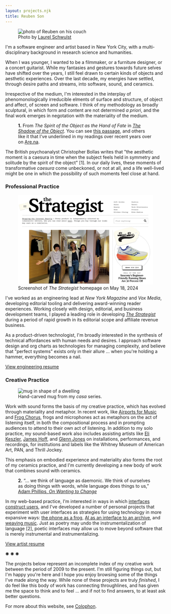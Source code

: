 ```yaml
---
layout: projects.njk
title: Reuben Son
---
```

<figure class="figure-medium" style="transform:rotate(0deg)">
  <img src="https://reubenson-portfolio.s3.us-east-1.amazonaws.com/assets/portrait_2024.jpg" alt="photo of Reuben on his couch">
  <figcaption>Photo by <a href="https://laurelschwulst.com/">Laurel Schwulst</a></figcaption>
</figure>

I'm a software engineer and artist based in New York City, with a multi-disciplinary background in research science and humanities. 

When I was younger, I wanted to be a filmmaker, or a furniture designer, or a concert guitarist. While my fantasies and gestures towards future selves have shifted over the years, I still feel drawn to certain kinds of objects and aesthetic experiences. Over the last decade, my energies have settled, through desire paths and streams, into software, sound, and ceramics. 

Irrespective of the medium, I'm interested in the interplay of phenomonologically irreducible elments of surface and structure, of object and affect, of screen and software. I think of my methodology as broadly sculptural, in which form and content are not determined _a priori_, and the final work emerges in negotation with the materiality of the medium.

<figure class="figure-medium" style="transform:rotate(0deg)">
  <!-- <img src="/public/strategist-screenshot.png" alt="Screenshot of The Strategist"> -->
  <figcaption><strong>1.</strong> From <em>The Spirit of the Object as the Hand of Fate</em> in <a href="https://www.goodreads.com/book/show/968010.The_Shadow_of_the_Object" target="_blank"><em>The Shadow of the Object</em></a>. You can see <a href="https://www.are.na/block/27704381" target="_blank">this passage</a>, and others like it that I've underlined in my readings over recent years over on <a href="https://www.are.na/reuben-son/passages-m7zf9-4vnu4" target="_blank">Are.na</a>.</figcaption>
</figure>

The British psychoanalyst Christopher Bollas writes that "the aesthetic moment is a caesura in time when the subject feels held in symmetry and solitude by the spirit of the object" [1]. In our daily lives, these moments of transformative _caesura_ come unbeckoned, or not at all, and a life well-lived might be one in which the possibility of such moments feel close at hand.

<!-- , which makes a compelling, if ambiguous attempt at describing with language the rare sense of fulfillment activated in a certain kind of engagement with a framgent of the world. -->

<!-- Over the last decade, my energies have settled, through desire paths and streams, into software, sound, and ceramics. I would characterize my approach to these disciplines to be sculptural in a broad sense, in which the resulting object (experience) is dependent on the accretion of smaller, more intuitive decisions, as opposed to starting from a dogmatic schema and working backwards. -->

<h3 id="work">Professional Practice</h3>

<figure class="figure-medium" style="transform:rotate(0deg)">
  <img src="/public/strategist-screenshot.png" alt="Screenshot of The Strategist">
  <figcaption>Screenshot of <em>The Strategist</em> homepage on May 18, 2024</figcaption>
</figure>

I've worked as an engineering lead at _New York Magazine_ and _Vox Media_, developing editorial tooling and delivering award-winning reader experiences. Working closely with design, editorial, and business development teams, I played a leading role in developing [_The Strategist_](https://nymag.com/strategist) during a period of rapid growth in its editorial scope and affiliate revenue business.

As a product-driven technologist, I'm broadly interested in the synthesis of technical affordances with human needs and desires. I approach software design and org charts as technologies for managing complexity, and believe that "perfect systems" exists only in their allure ... when you're holding a hammer, everything becomes a nail.

[View engineering resume](/engineering-resume)

<h3 id="creative-practice">Creative Practice</h3>

<figure class="figure-medium">
  <img src="https://reubenson-portfolio.s3.us-east-1.amazonaws.com/assets/ceramics_casa-mug.jpg" alt="mug in shape of a dwelling">
  <figcaption>
    Hand-carved mug from my <em>casa</em> series.
  </figcaption>
</figure>

Work with sound forms the basis of my creative practice, which has evolved through materiality and metaphor. In recent work, like [Airports for Music](/projects/airports-for-music) and [Frog Chorus](/frog-chorus), frogs and microphones act as metaphors on the act of listening itself, in both the compositional process and in prompting audiences to attend to their own act of listening. In addition to my solo practice, my sound-based work also includes assisting artists like [Eli Keszler](https://www.elikeszler.com/), [James Hoff](https://www.james-hoff.com/), and [Glenn Jones](https://thrilljockey.com/artists/glenn-jones) on installations, performances, and recordings, for institutions and labels like the Whitney Museum of American Art, PAN, and Thrill Jockey.

This emphasis on embodied experience and materiality also forms the root of my ceramics practice, and I'm currently developing a new body of work that combines sound with ceramics.

<figure class="figure-medium" style="transform:rotate(0deg)">
  <!-- <img src="/public/strategist-screenshot.png" alt="Screenshot of The Strategist"> -->
  <figcaption><strong>2.</strong> “… we think of language as daemonic. We think of ourselves as doing things with words, while language does things to us,”<a href="https://www.are.na/block/27704091" target="_blank"> Adam Phillips, <em>On Wanting to Change</em></a></figcaption>
</figure>

In my web-based practice, I'm interested in ways in which [interfaces construct users](https://academic.oup.com/mit-press-scholarship-online/book/23681/chapter-abstract/184886856?redirectedFrom=fulltext&login=false), and I've developed a number of personal projects that experiment with user interfaces as strategies for using technology in more expansive ways: [the phone as a frog](https://frogchor.us), [AI as an interface to an archive](/midi-archive), and [weaving music](/weaving). Just as poetry may undo the instrumentalization of language [2], poetic interfaces may allow us to move beyond software that is merely instrumental and instrumentalizing.

[View artist resume](/artist-resume)

<!-- My web-based projects have been a means for exploring the use of technology to augment the senses, a map to a real, or surreal, territory. This is most apparent in _Frog Chorus_, where a chorus of frogs emerges from smartphones, becoming an audible environment that reorients the user towards an expansive act of listening. -->
<!-- Over the years, my fantasies/images around art-making have shifted, feeling the burn of the impulse to create a formal system, or machine. Now it's more about a kind of opening up, balancing logical and material concerns. -->


<!-- The specific metaphors and materials have changed over time -->
<!-- What to say about multidisciplinarity? Lack of desire to reduce the complexity of senses -->
<!-- In Airports for Music, I'm guided by the metaphor of fragrance, as a means of thinking about sound as texture and color, carried by the air. -->
<!-- Like with music, I'm drawn to the immediacy of ceramics, the unity of surface and form -->
<!-- Somatic forms of sense-making. -->

<!-- Maybe use Odilon Redon quote to address the logic of the visible in the service of the invisible ... ? -->


<!-- In addition to his solo sound practice, he has also collaborated with artists like Eli Keszler and James Hoff for institutions like the Whitney Museum of American Art and Eyebeam. Over the last five years, he has extended his interest in the materiality of sound into a material exploration of surface and form in ceramics. -->

<!-- Reuben Son makes software, sound, and ceramics. For more than a decade, his sound-based work has engaged the materiality of sound, in the form of magnetic tape or through metaphors of textile weaving and fragrance. In recent work, he has focused on the act of listening itself, both in the compositional process, and in prompting audiences to attend to their own act of listening. This emphasis on embodied experience and materiality also forms the root of his ceramics practice, and he is currently developing a new body of work that combines sound with ceramics. -->

<!-- I deployed my first site in 2010, to serve as a landing page and blog for a DIY music label I casually ran for a few years, and since then my creative projects have been fused in various ways with web technology.  -->

<div class="divider-line">✺ ✺ ✺</div>

The projects below represent an incomplete index of my creative work between the period of 2009 to the present. I'm still figuring things out, but I'm happy you're here and I hope you enjoy browsing some of the things I've made along the way. While none of these projects are truly _finished_, I do feel like this body of work has connecting throughlines, and has given me the space to think and to feel ... and if not to find answers, to at least ask better questions.

<!-- > "The aesthetic moment is a caesura in time when the subject feels held in symmetry and solitude by the spirit of the object." <br/><br/> - Christopher Bollas, _The Shadow of the Object_ <br/><br/> ([✶✶ Passages](https://www.are.na/reuben-son/passages-m7zf9-4vnu4)) -->

<!-- I have found that the locus of vitality exists in material engagement with the world, within only a loose framework of epistemology, a minimum viable ontology. Regarding this, I find myself somewhere in the continuum of Simone Weil, who wrote "[to work in order to eat, to eat in order to work [...] only the cycle contains the truth](https://theanarchistlibrary.org/library/simone-weil-gravity-and-grace#:~:text=%27Work%20makes%20us%20experience%20in,the%20cycle%20contains%20the%20truth.)", and Ray Peat, who wrote "[energy creates organization and structure](https://www.functionalps.com/blog/2011/04/23/energy-structure-and-carbon-dioxide-a-realistic-view-of-the-organism/#:~:text=energy%20creates%20organization%20and%20structure)".  -->

For more about this website, see [Colophon](/colophon).
